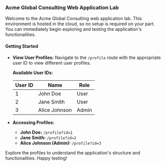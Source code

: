 ### Acme Global Consulting Web Application Lab

Welcome to the Acme Global Consulting web application lab. This environment is hosted in the cloud, so no setup is required on your part. You can immediately begin exploring and testing the application's functionalities.

#### Getting Started

- **View User Profiles:** Navigate to the `/profile` route with the appropriate user ID to view different user profiles.
  
  **Available User IDs:**
  
  | User ID | Name           | Role  |
  |---------|----------------|-------|
  | 1       | John Doe       | User  |
  | 2       | Jane Smith     | User  |
  | 3       | Alice Johnson  | Admin |

- **Accessing Profiles:**
  
  - **John Doe:** `/profile?id=1`
  - **Jane Smith:** `/profile?id=2`
  - **Alice Johnson (Admin):** `/profile?id=3`

Explore the profiles to understand the application's structure and functionalities. Happy testing!
